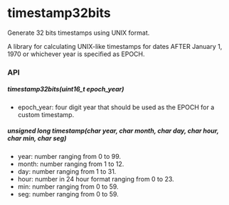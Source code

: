 # timestamp32bits
Generate 32 bits timestamps using UNIX format.

A library for calculating UNIX-like timestamps for dates AFTER January 1, 1970 or whichever year is specified as EPOCH.

### API

##### timestamp32bits(uint16_t epoch_year)
* epoch_year: four digit year that should be used as the EPOCH for a custom timestamp.

##### unsigned long timestamp(char year, char month, char day, char hour, char min, char seg)
* year: number ranging from 0 to 99.
* month: number ranging from 1 to 12.
* day: number ranging from 1 to 31.
* hour: number in 24 hour format ranging from 0 to 23.
* min: number ranging from 0 to 59.
* seg: number ranging from 0 to 59.
